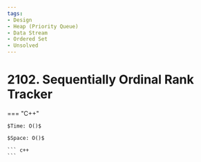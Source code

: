 ```yaml
---
tags:
- Design
- Heap (Priority Queue)
- Data Stream
- Ordered Set
- Unsolved
---
```



# 2102. Sequentially Ordinal Rank Tracker

=== "C++"

    $Time: O()$

    $Space: O()$

    ``` c++
    ```